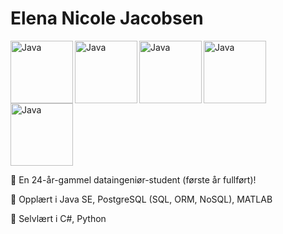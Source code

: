 
# Elena Nicole Jacobsen

 <img align = "left" alt = "Java" width = "100px" src="https://cdn.jsdelivr.net/gh/devicons/devicon@latest/icons/java/java-original-wordmark.svg" />
   <img  align = "left" alt = "Java" width = "100px" src="https://cdn.jsdelivr.net/gh/devicons/devicon@latest/icons/postgresql/postgresql-plain-wordmark.svg" />
<img align = "left" alt = "Java" width = "100px" src="https://cdn.jsdelivr.net/gh/devicons/devicon@latest/icons/matlab/matlab-original.svg" />
<img align = "left" alt = "Java" width = "100px" src="https://cdn.jsdelivr.net/gh/devicons/devicon@latest/icons/csharp/csharp-original.svg" />
<img align = "center" alt = "Java" width = "100px" src="https://cdn.jsdelivr.net/gh/devicons/devicon@latest/icons/python/python-original-wordmark.svg" />
          
<br>

📌 En 24-år-gammel dataingeniør-student (første år fullført)!

📌 Opplært i Java SE, PostgreSQL (SQL, ORM, NoSQL), MATLAB

📌 Selvlært i C#, Python
